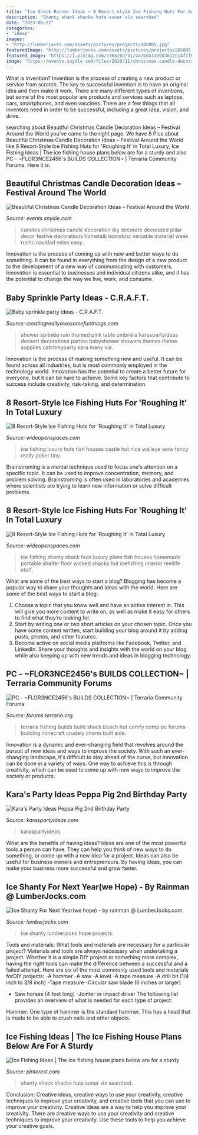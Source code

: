 ```yaml
---
title: "Ice Shack Runner Ideas ~ 8 Resort-style Ice Fishing Huts For &#039;roughing It&#039; In Total Luxury"
description: "Shanty shack shacks huts sonar xlx searched"
date: "2023-06-22"
categories:
- "ideas"
images:
- "http://lumberjocks.com/assets/pictures/projects/285005.jpg"
featuredImage: "http://lumberjocks.com/assets/pictures/projects/285005.jpg"
featured_image: "https://i.pinimg.com/736x/bd/31/4a/bd314a9d3612c14f1f6aa7332adf5c6c.jpg"
image: "https://events.snydle.com/files/2016/11/christmas-candle-decoration-ideas-9.jpg"
---
```



What is invention?
Invention is the process of creating a new product or service from scratch. The key to successful invention is to have an original idea and then make it work. There are many different types of inventions, but some of the most popular are products and services such as laptops, cars, smartphones, and even vaccines. 
There are a few things that all inventors need in order to be successful, including a great idea, vision, and drive.

	

		
searching about Beautiful Christmas Candle Decoration Ideas – Festival Around the World you've came to the right page. We have 8 Pics about Beautiful Christmas Candle Decoration Ideas – Festival Around the World like 8 Resort-Style Ice Fishing Huts for &#039;Roughing It&#039; in Total Luxury, Ice Fishing Ideas | The ice fishing house plans below are for a sturdy and also PC - ~FLOR3NCE2456&#039;s BUILDS COLLECTION~ | Terraria Community Forums. Here it is:
		
    
## Beautiful Christmas Candle Decoration Ideas – Festival Around The World

<img loading=lazy src="https://events.snydle.com/files/2016/11/christmas-candle-decoration-ideas-9.jpg" onerror="this.onerror=null;this.src='https://tse1.mm.bing.net/th?id=OIP.N3up3BA5BpoK4Rdz243K9wHaKx&amp;pid=15.1';" alt="Beautiful Christmas Candle Decoration Ideas – Festival Around the World">

_Source: events.snydle.com_

>candles christmas candle decoration diy decorate decorated pillar decor festive decorations hometalk homebnc versatile material week rustic navidad velas easy. 

	

Innovation is the process of coming up with new and better ways to do something. It can be found in everything from the design of a new product to the development of a new way of communicating with customers. Innovation is essential to businesses and individual citizens alike, and it has the potential to change the way we live, work, and consume.

    
## Baby Sprinkle Party Ideas - C.R.A.F.T.

<img loading=lazy src="http://www.creatingreallyawesomefunthings.com/wp-content/uploads/2013/11/rain-25.jpg" onerror="this.onerror=null;this.src='https://tse2.mm.bing.net/th?id=OIP.OuUXcDTtcCardYeoOKtBQgHaLH&amp;pid=15.1';" alt="Baby sprinkle party ideas - C.R.A.F.T.">

_Source: creatingreallyawesomefunthings.com_

>shower sprinkle rain themed pink table umbrella karaspartyideas dessert decorations parties babyshower showers themes theme supplies catchmyparty kara many via. 

	

Innovation is the process of making something new and useful. It can be found across all industries, but is most commonly employed in the technology world. Innovation has the potential to create a better future for everyone, but it can be hard to achieve. Some key factors that contribute to success include creativity, risk-taking, and determination.

    
## 8 Resort-Style Ice Fishing Huts For &#039;Roughing It&#039; In Total Luxury

<img loading=lazy src="http://cdn0.wideopenspaces.com/wp-content/uploads/2016/01/walleye-and-poker.jpg" onerror="this.onerror=null;this.src='https://tse4.mm.bing.net/th?id=OIP.-De8ShJAqKpSAFZDHxRnRQHaE7&amp;pid=15.1';" alt="8 Resort-Style Ice Fishing Huts for &#039;Roughing It&#039; in Total Luxury">

_Source: wideopenspaces.com_

>ice fishing luxury huts fish houses castle hut nice walleye wow fancy really poker tiny. 

	

Brainstroming is a mental technique used to focus one's attention on a specific topic. It can be used to improve concentration, memory, and problem solving. Brainstroming is often used in laboratories and academies where scientists are trying to learn new information or solve difficult problems.

    
## 8 Resort-Style Ice Fishing Huts For &#039;Roughing It&#039; In Total Luxury

<img loading=lazy src="http://cdn0.wideopenspaces.com/wp-content/uploads/2016/01/ice.jpg" onerror="this.onerror=null;this.src='https://tse3.mm.bing.net/th?id=OIP.8zC6N6D0U3qfM13_z2mBTwHaJ3&amp;pid=15.1';" alt="8 Resort-Style Ice Fishing Huts for &#039;Roughing It&#039; in Total Luxury">

_Source: wideopenspaces.com_

>ice fishing shanty shack huts luxury plans fish houses homemade portable shelter floor wicked shacks hut icefishing interior reellife stuff. 

	

What are some of the best ways to start a blog?
Blogging has become a popular way to share your thoughts and ideas with the world. Here are some of the best ways to start a blog: 
1. Choose a topic that you know well and have an active interest in. This will give you more content to write on, as well as make it easy for others to find what they’re looking for. 
2. Start by writing one or two short articles on your chosen topic. Once you have some content written, start building your blog around it by adding posts, photos, and other features. 
3. Become active on social media platforms like Facebook, Twitter, and LinkedIn. Share your thoughts and insights with the world on your blog while also keeping up with new trends and ideas in blogging technology. 

    
## PC - ~FLOR3NCE2456&#039;s BUILDS COLLECTION~ | Terraria Community Forums

<img loading=lazy src="https://forums.terraria.org/index.php?attachments/fishing-shack-png.4678/" onerror="this.onerror=null;this.src='https://tse3.mm.bing.net/th?id=OIP.4K9gtRxIT18MY4F3NUcHHQHaD4&amp;pid=15.1';" alt="PC - ~FLOR3NCE2456&#039;s BUILDS COLLECTION~ | Terraria Community Forums">

_Source: forums.terraria.org_

>terraria fishing builds build shack beach hut comfy comp pc forums building minecraft crudely charm built side. 

	

Innovation is a dynamic and ever-changing field that revolves around the pursuit of new ideas and ways to improve the society. With such an ever-changing landscape, it's difficult to stay ahead of the curve, but innovation can be done in a variety of ways. One way to achieve this is through creativity, which can be used to come up with new ways to improve the society or products.

    
## Kara&#039;s Party Ideas Peppa Pig 2nd Birthday Party

<img loading=lazy src="https://karaspartyideas.com/wp-content/uploads/2015/07/Peppa-Pig-2nd-Birthday-Party-via-Karas-Party-Ideas-KarasPartyIdeas.com10-624x935.jpeg" onerror="this.onerror=null;this.src='https://tse4.mm.bing.net/th?id=OIP.K-mApVSE5AY9HbDTotBqIwHaLG&amp;pid=15.1';" alt="Kara&#039;s Party Ideas Peppa Pig 2nd Birthday Party">

_Source: karaspartyideas.com_

>karaspartyideas. 

	

What are the benefits of having ideas?
Ideas are one of the most powerful tools a person can have. They can help you think of new ways to do something, or come up with a new idea for a project. Ideas can also be useful for business owners and entrepreneurs. By having ideas, you can make your business more successful and grow faster.

    
## Ice Shanty For Next Year(we Hope) - By Rainman @ LumberJocks.com

<img loading=lazy src="http://lumberjocks.com/assets/pictures/projects/285005.jpg" onerror="this.onerror=null;this.src='https://tse2.mm.bing.net/th?id=OIP.9g5TG1tKN9Nnah4jwbzGRAHaFj&amp;pid=15.1';" alt="Ice Shanty For Next Year(we hope) - by rainman @ LumberJocks.com">

_Source: lumberjocks.com_

>ice shanty lumberjocks hope projects. 

	

Tools and materials: What tools and materials are necessary for a particular project?
Materials and tools are always necessary when undertaking a project. Whether it is a simple DIY project or something more complex, having the right tools can make the difference between a successful and a failed attempt. Here are six of the most commonly used tools and materials forDIY projects:
-A hammer
-A saw
-A level
-A tape measure
-A drill bit (1/4 inch to 3/8 inch) 
-Tape measure 
-Circular saw blade (6 inches or larger) 
- Saw horses (4 feet long)  -Jointer or impact driver 
The following list provides an overview of what is needed for each type of project: 

Hammer: One type of hammer is the standard hammer. This has a head that is made to be able to crush nails and other objects.

    
## Ice Fishing Ideas | The Ice Fishing House Plans Below Are For A Sturdy

<img loading=lazy src="https://i.pinimg.com/736x/bd/31/4a/bd314a9d3612c14f1f6aa7332adf5c6c.jpg" onerror="this.onerror=null;this.src='https://tse4.mm.bing.net/th?id=OIP.ok_xA_eHC4xab2Q_5tgvzwHaIU&amp;pid=15.1';" alt="Ice Fishing Ideas | The ice fishing house plans below are for a sturdy">

_Source: pinterest.com_

>shanty shack shacks huts sonar xlx searched. 

	

Conclusion: Creative ideas, creative ways to use your creativity, creative techniques to improve your creativity, and creative tools that you can use to improve your creativity.
Creative ideas are a way to help you improve your creativity. There are creative ways to use your creativity and creative techniques to improve your creativity. Use these tools to help you achieve your creative goals.

